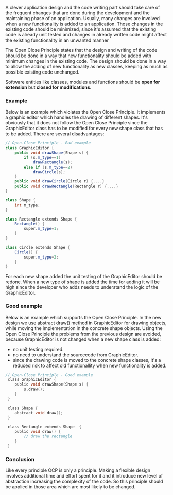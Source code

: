 A clever application design and the code writing part should take care of the frequent changes that are done during the development and the maintaining phase of an application. Usually, many changes are involved when a new functionality is added to an application. Those changes in the existing code should be minimized, since it's assumed that the existing code is already unit tested and changes in already written code might affect the existing functionality in an unwanted manner

The Open Close Principle states that the design and writing of the code should be done in a way that new functionality should be added with minimum changes in the existing code. The design should be done in a way to allow the adding of new functionality as new classes, keeping as much as possible existing code unchanged.

Software entities like classes, modules and functions should be **open for extension** but **closed for modifications.**

### Example

Below is an example which violates the Open Close Principle. It implements a graphic editor which handles the drawing of different shapes. It's obviously that it does not follow the Open Close Principle since the GraphicEditor class has to be modified for every new shape class that has to be added. There are several disadvantages:

```csharp
// Open-Close Principle - Bad example
class GraphicEditor {
	public void drawShape(Shape s) {
		if (s.m_type==1)
			drawRectangle(s);
		else if (s.m_type==2)
			drawCircle(s);
	}
	public void drawCircle(Circle r) {....}
	public void drawRectangle(Rectangle r) {....}
}

class Shape {
	int m_type;
}

class Rectangle extends Shape {
	Rectangle() {
		super.m_type=1;
	}
}

class Circle extends Shape {
	Circle() {
		super.m_type=2;
	}
}
```

For each new shape added the unit testing of the GraphicEditor should be redone. When a new type of shape is added the time for adding it will be high since the developer who adds needs to understand the logic of the GraphicEditor.


### Good example

Below is an example which supports the Open Close Principle. In the new design we use abstract draw() method in GraphicEditor for drawing objects, while moving the implementation in the concrete shape objects. Using the Open Close Principle the problems from the previous design are avoided, because GraphicEditor is not changed when a new shape class is added:

- no unit testing required.
- no need to understand the sourcecode from GraphicEditor.
- since the drawing code is moved to the concrete shape classes, it's a reduced risk to affect old functionallity when new functionality is added.

```c
// Open-Close Principle - Good example
 class GraphicEditor {
 	public void drawShape(Shape s) {
 		s.draw();
 	}
 }

 class Shape {
 	abstract void draw();
 }

 class Rectangle extends Shape  {
 	public void draw() {
 		// draw the rectangle
 	}
 }
```

### Conclusion

Like every principle OCP is only a principle. Making a flexible design involves additional time and effort spent for it and it introduce new level of abstraction increasing the complexity of the code. So this principle should be applied in those area which are most likely to be changed.
